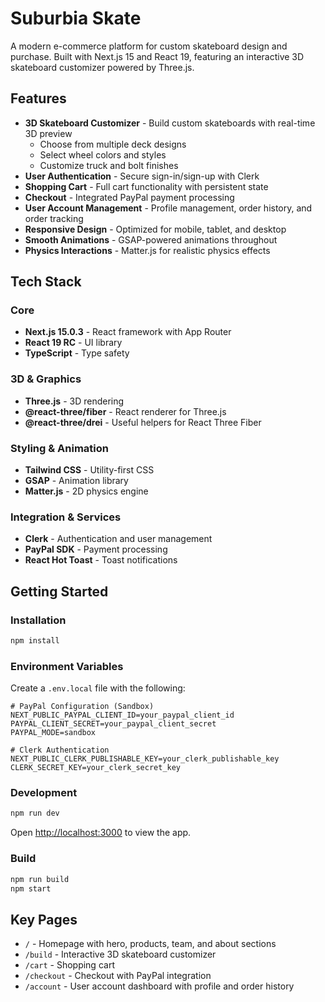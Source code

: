 # Suburbia Skate

A modern e-commerce platform for custom skateboard design and purchase. Built with Next.js 15 and React 19, featuring an interactive 3D skateboard customizer powered by Three.js.

## Features

- **3D Skateboard Customizer** - Build custom skateboards with real-time 3D preview
  - Choose from multiple deck designs
  - Select wheel colors and styles
  - Customize truck and bolt finishes
- **User Authentication** - Secure sign-in/sign-up with Clerk
- **Shopping Cart** - Full cart functionality with persistent state
- **Checkout** - Integrated PayPal payment processing
- **User Account Management** - Profile management, order history, and order tracking
- **Responsive Design** - Optimized for mobile, tablet, and desktop
- **Smooth Animations** - GSAP-powered animations throughout
- **Physics Interactions** - Matter.js for realistic physics effects

## Tech Stack

### Core
- **Next.js 15.0.3** - React framework with App Router
- **React 19 RC** - UI library
- **TypeScript** - Type safety

### 3D & Graphics
- **Three.js** - 3D rendering
- **@react-three/fiber** - React renderer for Three.js
- **@react-three/drei** - Useful helpers for React Three Fiber

### Styling & Animation
- **Tailwind CSS** - Utility-first CSS
- **GSAP** - Animation library
- **Matter.js** - 2D physics engine

### Integration & Services
- **Clerk** - Authentication and user management
- **PayPal SDK** - Payment processing
- **React Hot Toast** - Toast notifications

## Getting Started

### Installation

```bash
npm install
```

### Environment Variables

Create a `.env.local` file with the following:

```env
# PayPal Configuration (Sandbox)
NEXT_PUBLIC_PAYPAL_CLIENT_ID=your_paypal_client_id
PAYPAL_CLIENT_SECRET=your_paypal_client_secret
PAYPAL_MODE=sandbox

# Clerk Authentication
NEXT_PUBLIC_CLERK_PUBLISHABLE_KEY=your_clerk_publishable_key
CLERK_SECRET_KEY=your_clerk_secret_key
```

### Development

```bash
npm run dev
```

Open [http://localhost:3000](http://localhost:3000) to view the app.

### Build

```bash
npm run build
npm start
```

## Key Pages

- `/` - Homepage with hero, products, team, and about sections
- `/build` - Interactive 3D skateboard customizer
- `/cart` - Shopping cart
- `/checkout` - Checkout with PayPal integration
- `/account` - User account dashboard with profile and order history
